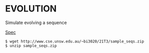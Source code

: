 # EVOLUTION

Simulate evolving a sequence

[Spec](http://www.cse.unsw.edu.au/~bi3020/21T3/spec11.html)


```
$ wget http://www.cse.unsw.edu.au/~bi3020/21T3/sample_seqs.zip
$ unzip sample_seqs.zip 
```
